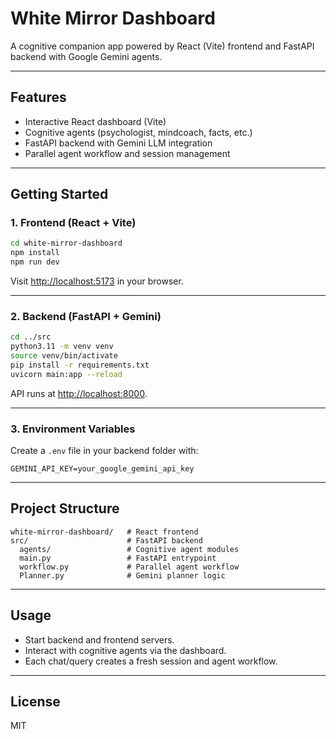 # White Mirror Dashboard

A cognitive companion app powered by React (Vite) frontend and FastAPI backend with Google Gemini agents.

---

## Features

- Interactive React dashboard (Vite)
- Cognitive agents (psychologist, mindcoach, facts, etc.)
- FastAPI backend with Gemini LLM integration
- Parallel agent workflow and session management

---

## Getting Started

### 1. **Frontend (React + Vite)**

```bash
cd white-mirror-dashboard
npm install
npm run dev
```
Visit [http://localhost:5173](http://localhost:5173) in your browser.

---

### 2. **Backend (FastAPI + Gemini)**

```bash
cd ../src
python3.11 -m venv venv
source venv/bin/activate
pip install -r requirements.txt
uvicorn main:app --reload
```
API runs at [http://localhost:8000](http://localhost:8000).

---

### 3. **Environment Variables**

Create a `.env` file in your backend folder with:

```
GEMINI_API_KEY=your_google_gemini_api_key
```

---

## Project Structure

```
white-mirror-dashboard/   # React frontend
src/                      # FastAPI backend
  agents/                 # Cognitive agent modules
  main.py                 # FastAPI entrypoint
  workflow.py             # Parallel agent workflow
  Planner.py              # Gemini planner logic
```

---

## Usage

- Start backend and frontend servers.
- Interact with cognitive agents via the dashboard.
- Each chat/query creates a fresh session and agent workflow.

---

## License

MIT